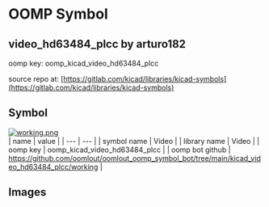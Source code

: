 # OOMP Symbol  
## video_hd63484_plcc  by arturo182  
  
oomp key: oomp_kicad_video_hd63484_plcc  
  
source repo at: [https://gitlab.com/kicad/libraries/kicad-symbols](https://gitlab.com/kicad/libraries/kicad-symbols)  
## Symbol  
  
[![working.png](working_600.png)](working.png)  
| name | value | 
| --- | --- | 
| symbol name | Video | 
| library name | Video | 
| oomp key | oomp_kicad_video_hd63484_plcc | 
| oomp bot github | https://github.com/oomlout/oomlout_oomp_symbol_bot/tree/main/kicad_video_hd63484_plcc/working | 
## Images  
